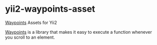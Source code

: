 # yii2-waypoints-asset
[Waypoints](https://github.com/imakewebthings/waypoints) Assets for Yii2

[Waypoints](https://github.com/imakewebthings/waypoints)  is a library that makes it easy to execute a function whenever you scroll to an element.
